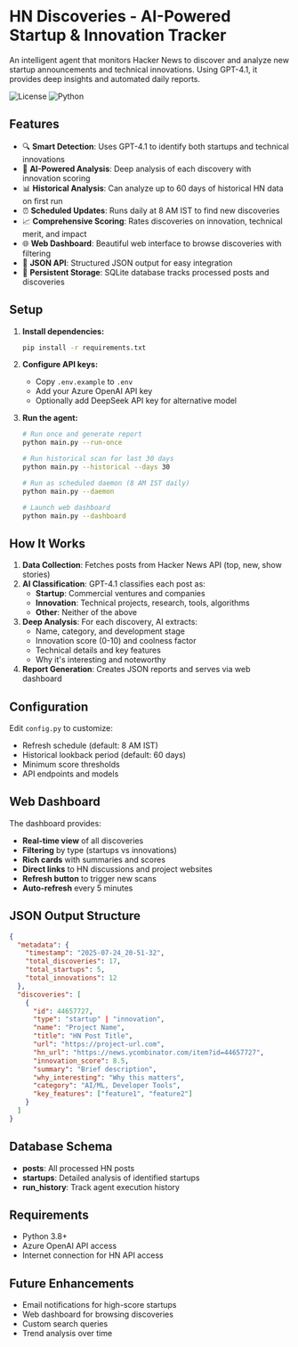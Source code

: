 # HN Discoveries - AI-Powered Startup & Innovation Tracker

An intelligent agent that monitors Hacker News to discover and analyze new startup announcements and technical innovations. Using GPT-4.1, it provides deep insights and automated daily reports.

![License](https://img.shields.io/badge/license-MIT-blue.svg)
![Python](https://img.shields.io/badge/python-3.8+-blue.svg)

## Features

- 🔍 **Smart Detection**: Uses GPT-4.1 to identify both startups and technical innovations
- 🤖 **AI-Powered Analysis**: Deep analysis of each discovery with innovation scoring
- 📊 **Historical Analysis**: Can analyze up to 60 days of historical HN data on first run
- ⏰ **Scheduled Updates**: Runs daily at 8 AM IST to find new discoveries
- 📈 **Comprehensive Scoring**: Rates discoveries on innovation, technical merit, and impact
- 🌐 **Web Dashboard**: Beautiful web interface to browse discoveries with filtering
- 📄 **JSON API**: Structured JSON output for easy integration
- 💾 **Persistent Storage**: SQLite database tracks processed posts and discoveries

## Setup

1. **Install dependencies:**
   ```bash
   pip install -r requirements.txt
   ```

2. **Configure API keys:**
   - Copy `.env.example` to `.env`
   - Add your Azure OpenAI API key
   - Optionally add DeepSeek API key for alternative model

3. **Run the agent:**
   ```bash
   # Run once and generate report
   python main.py --run-once
   
   # Run historical scan for last 30 days
   python main.py --historical --days 30
   
   # Run as scheduled daemon (8 AM IST daily)
   python main.py --daemon
   
   # Launch web dashboard
   python main.py --dashboard
   ```

## How It Works

1. **Data Collection**: Fetches posts from Hacker News API (top, new, show stories)
2. **AI Classification**: GPT-4.1 classifies each post as:
   - **Startup**: Commercial ventures and companies
   - **Innovation**: Technical projects, research, tools, algorithms
   - **Other**: Neither of the above
3. **Deep Analysis**: For each discovery, AI extracts:
   - Name, category, and development stage
   - Innovation score (0-10) and coolness factor
   - Technical details and key features
   - Why it's interesting and noteworthy
4. **Report Generation**: Creates JSON reports and serves via web dashboard

## Configuration

Edit `config.py` to customize:
- Refresh schedule (default: 8 AM IST)
- Historical lookback period (default: 60 days)
- Minimum score thresholds
- API endpoints and models

## Web Dashboard

The dashboard provides:
- **Real-time view** of all discoveries
- **Filtering** by type (startups vs innovations)
- **Rich cards** with summaries and scores
- **Direct links** to HN discussions and project websites
- **Refresh button** to trigger new scans
- **Auto-refresh** every 5 minutes

## JSON Output Structure

```json
{
  "metadata": {
    "timestamp": "2025-07-24_20-51-32",
    "total_discoveries": 17,
    "total_startups": 5,
    "total_innovations": 12
  },
  "discoveries": [
    {
      "id": 44657727,
      "type": "startup" | "innovation",
      "name": "Project Name",
      "title": "HN Post Title",
      "url": "https://project-url.com",
      "hn_url": "https://news.ycombinator.com/item?id=44657727",
      "innovation_score": 8.5,
      "summary": "Brief description",
      "why_interesting": "Why this matters",
      "category": "AI/ML, Developer Tools",
      "key_features": ["feature1", "feature2"]
    }
  ]
}
```

## Database Schema

- **posts**: All processed HN posts
- **startups**: Detailed analysis of identified startups
- **run_history**: Track agent execution history

## Requirements

- Python 3.8+
- Azure OpenAI API access
- Internet connection for HN API access

## Future Enhancements

- Email notifications for high-score startups
- Web dashboard for browsing discoveries
- Custom search queries
- Trend analysis over time